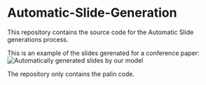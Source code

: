 # Automatic-Slide-Generation

This repository contains the source code for the Automatic Slide generations process. 

This is an example of the slides gerenated for a conference paper:
![Automatically generated slides by our model](Automatically-Generated-Slides.png)

The repository only contains the palin code. 


